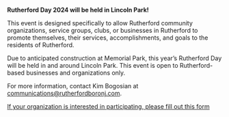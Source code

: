 **Rutherford Day 2024 will be held in Lincoln Park!**

This event is designed specifically to allow Rutherford community organizations, service groups, clubs, or businesses in Rutherford to promote themselves, their services, accomplishments, and goals to the residents of Rutherford.

Due to anticipated construction at Memorial Park, this year’s Rutherford Day will be held in and around Lincoln Park. This event is open to Rutherford-based businesses and organizations only. 

For more information, contact Kim Bogosian at communications@rutherfordboronj.com.

[If your organization is interested in participating, please fill out this form](https://docs.google.com/forms/d/e/1FAIpQLSc-GC9qd6FP3Zxgzg4NLKMTlQu15m3qjHvaq-B3RU_KM74Osg/viewform)
